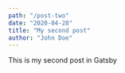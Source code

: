 ```yaml
---
path: "/post-two"
date: "2020-04-28"
title: "My second post"
author: "John Doe"
---
```


This is my second post in Gatsby
